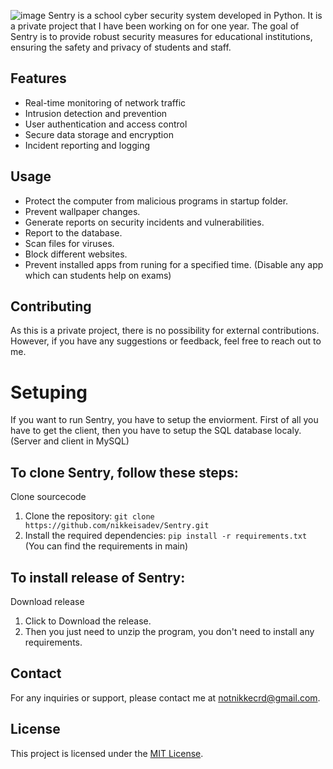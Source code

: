 ![image](https://github.com/nikkeisadev/Sentry/assets/137056695/db78c61d-6be6-434d-b573-08bc29c63726)
Sentry is a school cyber security system developed in Python. It is a private project that I have been working on for one year. The goal of Sentry is to provide robust security measures for educational institutions, ensuring the safety and privacy of students and staff.

## Features

- Real-time monitoring of network traffic
- Intrusion detection and prevention
- User authentication and access control
- Secure data storage and encryption
- Incident reporting and logging

## Usage
- Protect the computer from malicious programs in startup folder.
- Prevent wallpaper changes.
- Generate reports on security incidents and vulnerabilities.
- Report to the database.
- Scan files for viruses.
- Block different websites.
- Prevent installed apps from runing for a specified time. (Disable any app which can students help on exams)

## Contributing
As this is a private project, there is no possibility for external contributions. However, if you have any suggestions or feedback, feel free to reach out to me.

# Setuping
If you want to run Sentry, you have to setup the enviorment. First of all you have to get the client, then you have to setup the SQL database localy. (Server and client in MySQL)
## To clone Sentry, follow these steps:
Clone sourcecode
1. Clone the repository: `git clone https://github.com/nikkeisadev/Sentry.git`
2. Install the required dependencies: `pip install -r requirements.txt` (You can find the requirements in main)
## To install release of Sentry:
Download release
1. Click to Download the release.
2. Then you just need to unzip the program, you don't need to install any requirements.


## Contact
For any inquiries or support, please contact me at [notnikkecrd@gmail.com](mailto:notnikkecrd@gmail.com).

## License
This project is licensed under the [MIT License](LICENSE).
